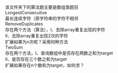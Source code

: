 该文件夹下的算法题主要是数组类题目<br />
LongestConsecutive<br />
   最长连续字符（原字符串的字符不相邻<br />
RemoveDuplicates<br />
   存在两个方法（算法），I、去除array重复出现的字符<br />
                         II、去除array重复出现2次的字符 <br />
                               扩展如果为n次呢？采用何种方法<br />
TwoSum<br />
   存在两个方法，I、查询数组中是否存在两数之和为target<br />
                 II、是否存在三个数之和为target <br />
                        扩展如果存在n个数和为target，如何求？<br />
